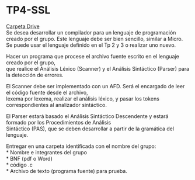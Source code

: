 # TP4-SSL  
[Carpeta Drive](https://drive.google.com/drive/u/1/folders/19U-TxyRHB-gM7TaHO_Q-dcl-hHV8d3A0)  
Se desea desarrollar un compilador para un lenguaje de programación creado por el grupo. 
Este lenguaje debe ser bien sencillo, similar a Micro.  
Se puede usar el lenguaje definido en el Tp 2 y 3 o realizar uno nuevo.

Hacer un programa que procese el archivo fuente escrito en el lenguaje creado por el grupo,  
que realice el Análisis Léxico (Scanner) y el Análisis Sintáctico (Parser) para la detección de errores.

El Scanner debe ser implementado con un AFD. Será el encargado de leer el código fuente desde el archivo,  
lexema por lexema, realizar el análisis léxico, y pasar los tokens correspondientes al analizador sintáctico.

El Parser estará basado el Análisis Sintáctico Descendente y estará formado por los Procedimientos de Análisis  
Sintáctico (PAS), que se deben desarrollar a partir de la gramática del lenguaje.

Entregar en una carpeta identificada con el nombre del grupo:  
	* Nombre e integrantes del grupo  
	* BNF (pdf o Word)  
	* código .c    
	* Archivo de texto (programa fuente) para prueba.  


